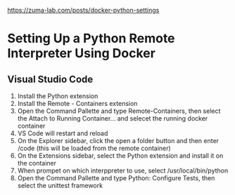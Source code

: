 https://zuma-lab.com/posts/docker-python-settings


# Setting Up a Python Remote Interpreter Using Docker

## Visual Studio Code
1. Install the Python extension
2. Install the Remote - Containers extension
3. Open the Command Pallette and type Remote-Containers, then select the Attach to Running Container... and selecet the running docker container
4. VS Code will restart and reload
5. On the Explorer sidebar, click the open a folder button and then enter /code (this will be loaded from the remote container)
6. On the Extensions sidebar, select the Python extension and install it on the container
7. When prompet on which interppreter to use, select /usr/local/bin/python
8. Open the Command Pallette and type Python: Configure Tests, then select the unittest framework